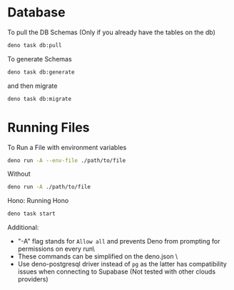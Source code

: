 # Database
To pull the DB Schemas (Only if you already have the tables on the db)
```bash
deno task db:pull
```
To generate Schemas
```bash
deno task db:generate
```
and then migrate
```bash
deno task db:migrate
```

# Running Files
To Run a File with environment variables
```bash
deno run -A --env-file ./path/to/file
```
Without
```bash
deno run -A ./path/to/file
```
Hono:
Running Hono
```bash
deno task start
```

Additional:

- "-A" flag stands for `Allow all` and prevents Deno from prompting for permissions on every run\
- These commands can be simplified on the deno.json \
- Use deno-postgresql driver instead of `pg` as the latter has compatibility issues when connecting to Supabase (Not tested with other clouds providers)
